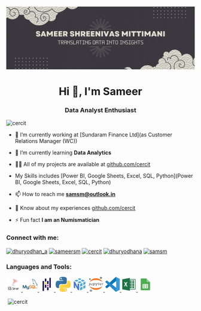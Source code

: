 ![logo](https://github.com/cercit/cercit/blob/main/gitbanner.png)
<h1 align="center">Hi 👋, I'm Sameer</h1>
<h3 align="center">Data Analyst Enthusiast</h3>

<p align="left"> <img src="https://komarev.com/ghpvc/?username=cercit&label=Profile%20views&color=0e75b6&style=flat" alt="cercit" /> </p>

- 🔭 I’m currently working at [Sundaram Finance Ltd](as Customer Relations Manager (WC))

- 🌱 I’m currently learning **Data Analytics**

- 👨‍💻 All of my projects are available at [github.com/cercit](github.com/cercit/DataDive)

- My Skills includes [Power BI, Google Sheets, Excel, SQL, Python](Power BI, Google Sheets, Excel, SQL, Python)

- 📫 How to reach me **samsm@outlook.in**

- 📄 Know about my experiences [github.com/cercit](github.com/cercit)

- ⚡ Fun fact **I am an Numismatician**

<h3 align="left">Connect with me:</h3>
<p align="left">
<a href="https://twitter.com/dhuryodhan_a" target="blank"><img align="center" src="https://raw.githubusercontent.com/rahuldkjain/github-profile-readme-generator/master/src/images/icons/Social/twitter.svg" alt="dhuryodhan_a" height="30" width="40" /></a>
<a href="https://linkedin.com/in/sameersm" target="blank"><img align="center" src="https://raw.githubusercontent.com/rahuldkjain/github-profile-readme-generator/master/src/images/icons/Social/linked-in-alt.svg" alt="sameersm" height="30" width="40" /></a>
<a href="https://kaggle.com/cercit" target="blank"><img align="center" src="https://raw.githubusercontent.com/rahuldkjain/github-profile-readme-generator/master/src/images/icons/Social/kaggle.svg" alt="cercit" height="30" width="40" /></a>
<a href="https://instagram.com/dhuryodhana" target="blank"><img align="center" src="https://raw.githubusercontent.com/rahuldkjain/github-profile-readme-generator/master/src/images/icons/Social/instagram.svg" alt="dhuryodhana" height="30" width="40" /></a>
<a href="https://www.hackerrank.com/samsm" target="blank"><img align="center" src="https://raw.githubusercontent.com/rahuldkjain/github-profile-readme-generator/master/src/images/icons/Social/hackerrank.svg" alt="samsm" height="30" width="40" /></a>
</p>

<h3 align="left">Languages and Tools:</h3>
<p align="left">
  <a href="https://www.microsoft.com/en-us/sql-server" target="_blank" rel="noreferrer">
    <img src="https://github.com/cercit/cercit/blob/main/ssms.png" alt="SQL Server Management Studio" width="40" height="40"/>
  </a>
  <a href="https://www.mysql.com/" target="_blank" rel="noreferrer">
    <img src="https://github.com/cercit/cercit/blob/main/mysql.png" alt="MySQL" width="40" height="40"/>
  </a>
  <a href="https://pandas.pydata.org/" target="_blank" rel="noreferrer">
    <img src="https://github.com/cercit/cercit/blob/main/pandas.svg" alt="pandas" width="40" height="40"/>
  </a>
  <a href="https://www.python.org" target="_blank" rel="noreferrer">
    <img src="https://github.com/cercit/cercit/blob/main/python.png" alt="python" width="40" height="40"/>
  </a>
  <a href="https://numpy.org/" target="_blank" rel="noreferrer">
    <img src="https://github.com/cercit/cercit/blob/main/numpy.svg" alt="NumPy" width="40" height="40"/>
  </a>
  <a href="https://jupyter.org/" target="_blank" rel="noreferrer">
    <img src="https://github.com/cercit/cercit/blob/main/jupyter.png" alt="Jupyter" width="40" height="40"/>
  </a>
  <a href="https://code.visualstudio.com/" target="_blank" rel="noreferrer">
    <img src="https://github.com/cercit/cercit/blob/main/vs.png" alt="Visual Studio Code" width="40" height="40"/>
  </a>
  <a href="https://www.microsoft.com/en-us/microsoft-365/excel" target="_blank" rel="noreferrer">
    <img src="https://github.com/cercit/cercit/blob/main/excel.png" alt="Microsoft Excel" width="40" height="40"/>
  </a>
  <a href="https://www.google.com/docs/about/" target="_blank" rel="noreferrer">
    <img src="https://github.com/cercit/cercit/blob/main/sheets.png" alt="Google Sheets" width="40" height="40"/>
  </a>
</p>


<p>&nbsp;<img align="center" src="https://github-readme-stats.vercel.app/api?username=cercit&show_icons=true&locale=en" alt="cercit" /></p>
